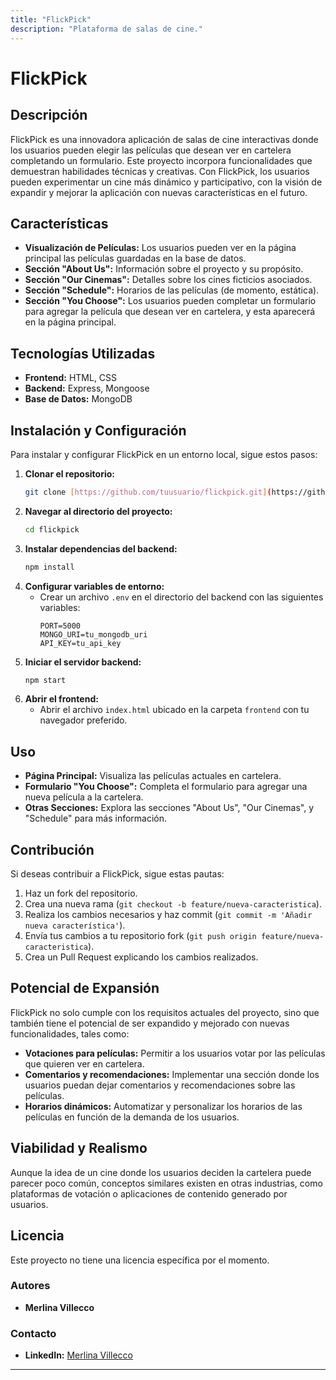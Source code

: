 ```yaml
---
title: "FlickPick"
description: "Plataforma de salas de cine."
---
```


# FlickPick

## Descripción
FlickPick es una innovadora aplicación de salas de cine interactivas donde los usuarios pueden elegir las películas que desean ver en cartelera completando un formulario. Este proyecto incorpora funcionalidades que demuestran habilidades técnicas y creativas. Con FlickPick, los usuarios pueden experimentar un cine más dinámico y participativo, con la visión de expandir y mejorar la aplicación con nuevas características en el futuro.

## Características
- **Visualización de Películas:** Los usuarios pueden ver en la página principal las películas guardadas en la base de datos.
- **Sección "About Us":** Información sobre el proyecto y su propósito.
- **Sección "Our Cinemas":** Detalles sobre los cines ficticios asociados.
- **Sección "Schedule":** Horarios de las películas (de momento, estática).
- **Sección "You Choose":** Los usuarios pueden completar un formulario para agregar la película que desean ver en cartelera, y esta aparecerá en la página principal.

## Tecnologías Utilizadas
- **Frontend:** HTML, CSS
- **Backend:** Express, Mongoose
- **Base de Datos:** MongoDB

## Instalación y Configuración
Para instalar y configurar FlickPick en un entorno local, sigue estos pasos:

1. **Clonar el repositorio:**
   ```bash
   git clone [https://github.com/tuusuario/flickpick.git](https://github.com/euphoricdesign/FlickPick-CinemaApp.git)
   ```
2. **Navegar al directorio del proyecto:**
   ```bash
   cd flickpick
   ```
3. **Instalar dependencias del backend:**
   ```bash
   npm install
   ```
4. **Configurar variables de entorno:**
   - Crear un archivo `.env` en el directorio del backend con las siguientes variables:
     ```plaintext
     PORT=5000
     MONGO_URI=tu_mongodb_uri
     API_KEY=tu_api_key
     ```
5. **Iniciar el servidor backend:**
   ```bash
   npm start
   ```
6. **Abrir el frontend:**
   - Abrir el archivo `index.html` ubicado en la carpeta `frontend` con tu navegador preferido.

## Uso
- **Página Principal:** Visualiza las películas actuales en cartelera.
- **Formulario "You Choose":** Completa el formulario para agregar una nueva película a la cartelera.
- **Otras Secciones:** Explora las secciones "About Us", "Our Cinemas", y "Schedule" para más información.

## Contribución
Si deseas contribuir a FlickPick, sigue estas pautas:
1. Haz un fork del repositorio.
2. Crea una nueva rama (`git checkout -b feature/nueva-caracteristica`).
3. Realiza los cambios necesarios y haz commit (`git commit -m 'Añadir nueva característica'`).
4. Envía tus cambios a tu repositorio fork (`git push origin feature/nueva-caracteristica`).
5. Crea un Pull Request explicando los cambios realizados.

## Potencial de Expansión
FlickPick no solo cumple con los requisitos actuales del proyecto, sino que también tiene el potencial de ser expandido y mejorado con nuevas funcionalidades, tales como:

- **Votaciones para películas:** Permitir a los usuarios votar por las películas que quieren ver en cartelera.
- **Comentarios y recomendaciones:** Implementar una sección donde los usuarios puedan dejar comentarios y recomendaciones sobre las películas.
- **Horarios dinámicos:** Automatizar y personalizar los horarios de las películas en función de la demanda de los usuarios.

## Viabilidad y Realismo
Aunque la idea de un cine donde los usuarios deciden la cartelera puede parecer poco común, conceptos similares existen en otras industrias, como plataformas de votación o aplicaciones de contenido generado por usuarios.

## Licencia
Este proyecto no tiene una licencia específica por el momento.

### Autores

- **Merlina Villecco**

### Contacto

- **LinkedIn:** [Merlina Villecco](https://www.linkedin.com/in/merlina-villecco-64149a214/)

---

